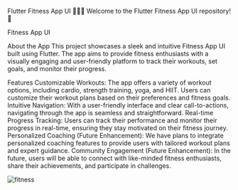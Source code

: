 Flutter Fitness App UI 🏋️‍♂️💪
Welcome to the Flutter Fitness App UI repository! 🚀

Fitness App UI

About the App
This project showcases a sleek and intuitive Fitness App UI built using Flutter. The app aims to provide fitness enthusiasts with a visually engaging and user-friendly platform to track their workouts, set goals, and monitor their progress.

Features
Customizable Workouts: The app offers a variety of workout options, including cardio, strength training, yoga, and HIIT. Users can customize their workout plans based on their preferences and fitness goals.
Intuitive Navigation: With a user-friendly interface and clear call-to-actions, navigating through the app is seamless and straightforward.
Real-time Progress Tracking: Users can track their performance and monitor their progress in real-time, ensuring they stay motivated on their fitness journey.
Personalized Coaching (Future Enhancement): We have plans to integrate personalized coaching features to provide users with tailored workout plans and expert guidance.
Community Engagement (Future Enhancement): In the future, users will be able to connect with like-minded fitness enthusiasts, share their achievements, and participate in challenges.

![fitness](https://github.com/TANMAY3122/fitness-app-ui/assets/84329566/76dfa422-2a79-4da6-9f1e-d2ea7bbf3e74)
